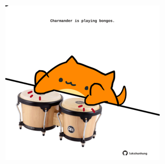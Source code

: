 <!-- built at 03/01/2024, 14:00:50 UTC -->
<p align="center">
  <img width="500" height="500" src="./ReadmeImage.svg">
</p>
